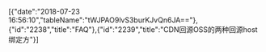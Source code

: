 [{"date":"2018-07-23 16:56:10","tableName":"tWJPAO9lvS3burKJvQn6JA=="},{"id":"2238","title":"FAQ"},{"id":"2239","title":"CDN回源OSS的两种回源host绑定方"}]